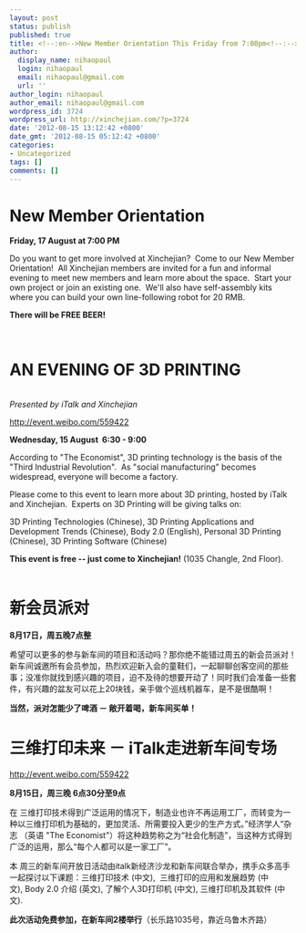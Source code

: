 ```yaml
---
layout: post
status: publish
published: true
title: <!--:en-->New Member Orientation This Friday from 7:00pm<!--:--><!--:zh-->新会员派对，欢迎新老会员参加；本周五晚7点，就在新车间<!--:-->
author:
  display_name: nihaopaul
  login: nihaopaul
  email: nihaopaul@gmail.com
  url: ''
author_login: nihaopaul
author_email: nihaopaul@gmail.com
wordpress_id: 3724
wordpress_url: http://xinchejian.com/?p=3724
date: '2012-08-15 13:12:42 +0800'
date_gmt: '2012-08-15 05:12:42 +0800'
categories:
- Uncategorized
tags: []
comments: []
---
```

<p><!--:en-->
<div>
<h1>New Member Orientation</h1></p>
<div>
<p><strong>Friday, 17 August at 7:00 PM</strong></p>
<p>Do you want to get more involved at Xinchejian? &nbsp;Come to our New Member Orientation! &nbsp;All Xinchejian members are invited for a fun and informal evening to meet new members and learn more about the space. &nbsp;Start your own project or join an existing one. &nbsp;We'll also have self-assembly kits where you can build your own line-following robot for 20 RMB.</p>
<p></div></p>
<div>
<div><strong>There will be FREE BEER!</strong></div></p>
<div></div><br />
</div></p>
<h1></h1></p>
<h1>AN EVENING OF 3D PRINTING</h1><br />
<em>Presented by iTalk and Xinchejian</em></p>
<p><a href="http://event.weibo.com/559422" target="_blank">http://event.weibo.com/559422</a></p>
<div><strong>Wednesday, 15 August &nbsp;6:30 - 9:00&nbsp;</strong></div></p>
<div>According to "The Economist", 3D printing technology is the basis of the "Third Industrial Revolution". &nbsp;As "social manufacturing" becomes widespread, everyone will become a factory.</div></p>
<div>Please come to this event to learn more about 3D printing, hosted by iTalk and Xinchejian. &nbsp;Experts on 3D Printing will be giving talks on:</div></p>
<div>3D Printing Technologies (Chinese), 3D Printing Applications and Development Trends (Chinese), Body 2.0 (English), Personal 3D Printing (Chinese), 3D Printing Software (Chinese)</div></p>
<div><strong>This event is free -- just come to Xinchejian!</strong> (1035 Changle, 2nd Floor).</div><br />
</div><!--:--><!--:zh-->
<div>
<h1>新会员派对</h1></p>
<div>
<p><strong>8月17日，周五晚7点整</strong></p>
<p>希望可以更多的参与新车间的项目和活动吗？那你绝不能错过周五的新会员派对！新车间诚邀所有会员参加，热烈欢迎新入会的童鞋们，一起聊聊创客空间的那些 事；没准你就找到感兴趣的项目，迫不及待的想要开动了！同时我们会准备一些套件，有兴趣的盆友可以花上20块钱，亲手做个巡线机器车，是不是很酷啊！</p>
<p></div></p>
<div><strong>当然，派对怎能少了啤酒 － 敞开着喝，新车间买单！</strong></div></p>
<div></div></p>
<h1></h1></p>
<h1>三维打印未来 －&nbsp;iTalk走进新车间专场</h1></p>
<div>
<p><a href="http://event.weibo.com/559422" target="_blank">http://event.weibo.com/559422</a></p>
<p><strong>8月15日，周三晚 6点30分至9点</strong></p>
<p></div></p>
<div>在 三维打印技术得到广泛运用的情况下，制造业也许不再运用工厂，而转变为一种以三维打印机为基础的，更加灵活、所需要投入更少的生产方式。&rdquo;经济学人&ldquo;杂志 （英语 "The Economist"）将这种趋势称之为&ldquo;社会化制造&rdquo;，当这种方式得到广泛的运用，那么&ldquo;每个人都可以是一家工厂&rdquo;。</div></p>
<div>
<div>本 周三的新车间开放日活动由italk新经济沙龙和新车间联合举办，携手众多高手一起探讨以下课题：三维打印技术 (中文),&nbsp;&nbsp;三维打印的应用和发展趋势 (中文),&nbsp;Body 2.0 介绍 (英文),&nbsp;了解个人3D打印机 (中文),&nbsp;三维打印机及其软件 (中文).</div></p>
<div>
<p><strong>此次活动免费参加，在新车间2楼举行</strong>（长乐路1035号，靠近乌鲁木齐路）</p>
<p></div><br />
</div><br />
</div><!--:--></p>
